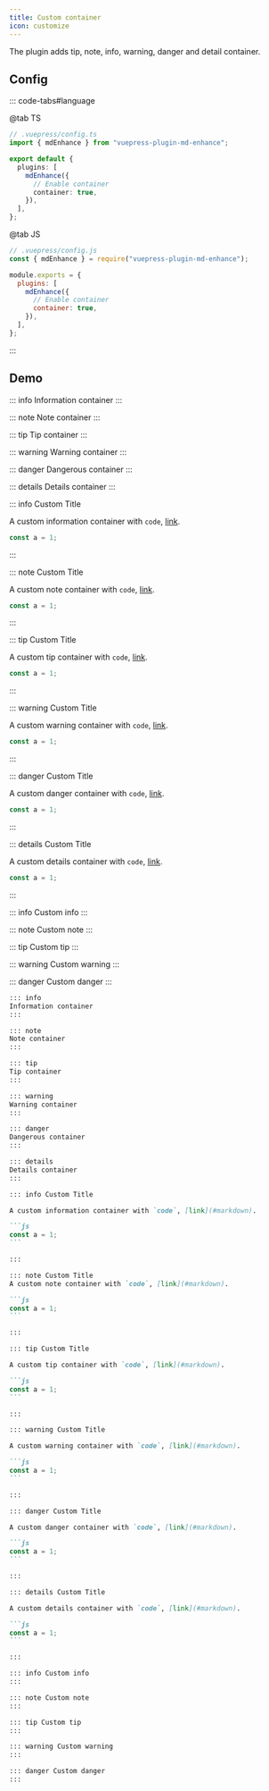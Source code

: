 ```yaml
---
title: Custom container
icon: customize
---
```


The plugin adds tip, note, info, warning, danger and detail container.

<!-- more -->

## Config

::: code-tabs#language

@tab TS

```ts {8}
// .vuepress/config.ts
import { mdEnhance } from "vuepress-plugin-md-enhance";

export default {
  plugins: [
    mdEnhance({
      // Enable container
      container: true,
    }),
  ],
};
```

@tab JS

```js {8}
// .vuepress/config.js
const { mdEnhance } = require("vuepress-plugin-md-enhance");

module.exports = {
  plugins: [
    mdEnhance({
      // Enable container
      container: true,
    }),
  ],
};
```

:::

## Demo

::: info
Information container
:::

::: note
Note container
:::

::: tip
Tip container
:::

::: warning
Warning container
:::

::: danger
Dangerous container
:::

::: details
Details container
:::

::: info Custom Title

A custom information container with `code`, [link](#markdown).

```js
const a = 1;
```

:::

::: note Custom Title

A custom note container with `code`, [link](#markdown).

```js
const a = 1;
```

:::

::: tip Custom Title

A custom tip container with `code`, [link](#markdown).

```js
const a = 1;
```

:::

::: warning Custom Title

A custom warning container with `code`, [link](#markdown).

```js
const a = 1;
```

:::

::: danger Custom Title

A custom danger container with `code`, [link](#markdown).

```js
const a = 1;
```

:::

::: details Custom Title

A custom details container with `code`, [link](#markdown).

```js
const a = 1;
```

:::

::: info Custom info
:::

::: note Custom note
:::

::: tip Custom tip
:::

::: warning Custom warning
:::

::: danger Custom danger
:::

````md
::: info
Information container
:::

::: note
Note container
:::

::: tip
Tip container
:::

::: warning
Warning container
:::

::: danger
Dangerous container
:::

::: details
Details container
:::

::: info Custom Title

A custom information container with `code`, [link](#markdown).

```js
const a = 1;
```

:::

::: note Custom Title
A custom note container with `code`, [link](#markdown).

```js
const a = 1;
```

:::

::: tip Custom Title

A custom tip container with `code`, [link](#markdown).

```js
const a = 1;
```

:::

::: warning Custom Title

A custom warning container with `code`, [link](#markdown).

```js
const a = 1;
```

:::

::: danger Custom Title

A custom danger container with `code`, [link](#markdown).

```js
const a = 1;
```

:::

::: details Custom Title

A custom details container with `code`, [link](#markdown).

```js
const a = 1;
```

:::

::: info Custom info
:::

::: note Custom note
:::

::: tip Custom tip
:::

::: warning Custom warning
:::

::: danger Custom danger
:::
````
